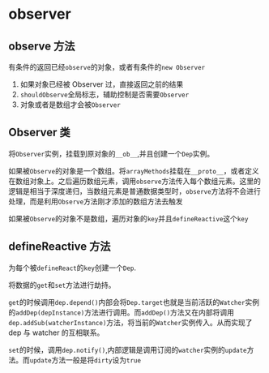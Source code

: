 # observer

## observe 方法

有条件的返回已经`observe`的对象，或者有条件的`new Observer`

1. 如果对象已经被 Observer 过，直接返回之前的结果
2. `shouldObserve`全局标志，辅助控制是否需要`Observer`
3. 对象或者是数组才会被`Observer`

## Observer 类

将`Observer`实例，挂载到原对象的`__ob__`,并且创建一个`Dep`实例。

如果被`Observe`的对象是一个数组。将`arrayMethods`挂载在`__proto__`，或者定义在数组对象上。之后遍历数组元素，调用`observe`方法传入每个数组元素。这里的逻辑是相当于深度递归，当数组元素是普通数据类型时，`observe`方法将不会进行处理，而是利用`Observe`方法刚才添加的数组方法去触发

如果被`Observe`的对象不是数组，遍历对象的`key`并且`defineReactive`这个`key`

## defineReactive 方法

为每个被`defineReact`的`key`创建一个`Dep`.

将数据的`get`和`set`方法进行劫持。

`get`的时候调用`dep.depend()`内部会将`Dep.target`也就是当前活跃的`Watcher`实例的`addDep(depInstance)`方法进行调用。而`addDep()`方法又在内部将调用`dep.addSub(watcherInstance)`方法，将当前的`Watcher`实例传入。从而实现了 dep 与 watcher 的互相联系。

`set`的时候，调用`dep.notify()`,内部逻辑是调用订阅的`watcher`实例的`update`方法。而`update`方法一般是将`dirty`设为`true`
